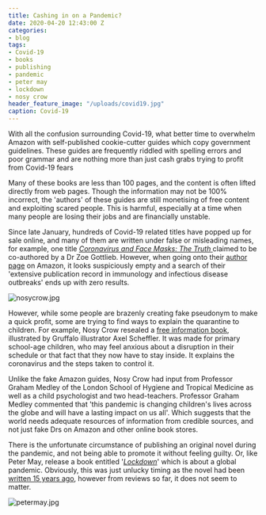 ```yaml
---
title: Cashing in on a Pandemic?
date: 2020-04-20 12:43:00 Z
categories:
- blog
tags:
- Covid-19
- books
- publishing
- pandemic
- peter may
- lockdown
- nosy crow
header_feature_image: "/uploads/covid19.jpg"
caption: Covid-19
---
```


With all the confusion surrounding Covid-19, what better time to overwhelm Amazon with self-published cookie-cutter guides which copy government guidelines. These guides are frequently riddled with spelling errors and poor grammar and are nothing more than just cash grabs trying to profit from Covid-19 fears

Many of these books are less than 100 pages, and the content is often lifted directly from web pages. Though the information may not be 100% incorrect, the 'authors' of these guides are still monetising of free content and exploiting scared people. This is harmful, especially at a time when many people are losing their jobs and are financially unstable.

Since late January, hundreds of Covid-19 related titles have popped up for sale online, and many of them are written under false or misleading names, for example, one title *[Coronavirus and Face Masks: The Truth](https://discountbookman.com/coronavirus-face-masks-the-truth-a-comprehensive-guide-to-avoid-illness-2020-edition-by-zoe-gottlieb/)*[ ](https://discountbookman.com/coronavirus-face-masks-the-truth-a-comprehensive-guide-to-avoid-illness-2020-edition-by-zoe-gottlieb/)claimed to be co-authored by a Dr Zoe Gottlieb. However, when going onto their [author page](https://www.amazon.com/Zoe-Gottlieb/e/B084VSWQQG/ref=ntt_dp_epwbk_0) on Amazon, it looks suspiciously empty and a search of their 'extensive publication record in immunology and infectious disease outbreaks' ends up with zero results.

![nosycrow.jpg](/uploads/nosycrow.jpg)

However, while some people are brazenly creating fake pseudonym to make a quick profit, some are trying to find ways to explain the quarantine to children. For example, Nosy Crow resealed a [free information book](https://nosycrow.com/blog/released-today-free-information-book-explaining-coronavirus-children-illustrated-gruffalo-illustrator-axel-scheffler/), illustrated by Gruffalo illustrator Axel Scheffler. It was made for primary school-age children, who may feel anxious about a disruption in their schedule or that fact that they now have to stay inside. It explains the coronavirus and the steps taken to control it.

Unlike the fake Amazon guides, Nosy Crow had input from Professor Graham Medley of the London School of Hygiene and Tropical Medicine as well as a child psychologist and two head-teachers. Professor Graham Medley commented that 'this pandemic is changing children's lives across the globe and will have a lasting impact on us all'. Which suggests that the world needs adequate resources of information from credible sources, and not just fake Drs on Amazon and other online book stores.

There is the unfortunate circumstance of publishing an original novel during the pandemic, and not being able to promote it without feeling guilty. Or, like Peter May, release a book entitled '*[Lockdown](https://www.hachette.co.uk/titles/peter-may/lockdown/9781529411690/)*' which is about a global pandemic. Obviously, this was just unlucky timing as the novel had been [written 15 years ago](https://twitter.com/QuercusBooks/status/1255771690015117314), however from reviews so far, it does not seem to matter.

![petermay.jpg](/uploads/petermay.jpg)